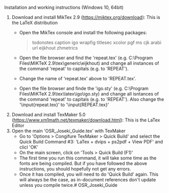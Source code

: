 Installation and working instructions (Windows 10, 64bit)

1. Download and install MikTex 2.9 (https://miktex.org/download): This is the LaTeX distribution
	- Open the MikTex console and install the following packages:
		> todonotes
		> caption
		> igo
		> wrapfig
		> titlesec
		> xcolor
		> pgf
		> ms
		> cjk
		> arabi
		> url
		> eijkhout
		> zhmetrics
		
	- Open the file browser and find the 'repeat.tex' (e.g. C:\Program Files\MiKTeX 2.9\tex\generic\eijkhout)
			and change all instances of the command 'repeat' to capitals (e.g. to 'REPEAT').
	- Change the name of 'repeat.tex' above to 'REPEAT.tex'.
	- Open the file browser and finde the 'igo.sty' (e.g. C:\Program Files\MiKTeX 2.9\tex\latex\igo\igo.sty)
			and change all isntances of the command 'repeat' to capitals (e.g. to 'REPEAT').
			Also change the '\input{repeat.tex}' to '\input{REPEAT.tex}'
2. Download and install TexMaker 5.0 (https://www.xm1math.net/texmaker/download.html): This is the LaTex Editor
3. Open the main 'OSR_Joseki_Guide.tex' with TexMaker
	- Go to 'Options > Congifure TexMaker > Quick Build' and select the Quick Build Command #3: 'LaTex + dvips + ps2pdf + View PDF' and clicl 'OK'
	- On the main screen, click on 'Tools > Quick Build (F1)'
	- The first time you run this command, it will take some time as the fonts are being compiled.
	  But if you have followed the above instructions, you should hopefully not get any errors.
	- Once it has compiled, you will need to do 'Quick Build' again. 
	  This will always be the case, as in-document references don't update unless you compile twice.# OSR_Joseki_Guide

